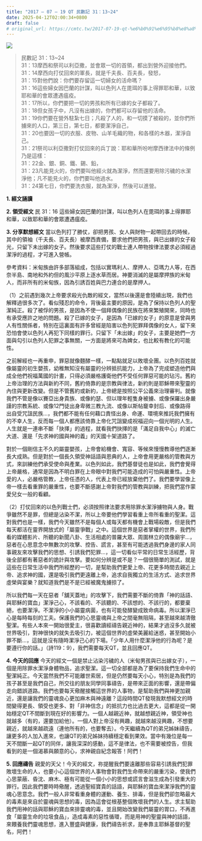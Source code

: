 ```yaml
---
title: "2017 – 07 – 19 QT 民數記 31：13~24"
date: 2025-04-12T02:00:34+0800
draft: false
# original_url: https://cmtc.tw/2017-07-19-qt-%e6%b0%91%e6%95%b8%e8%a8%98-31%ef%bc%9a1324
---
```


![](/images/qt.jpg)
> 民數記 31：13\~24  
> 31：13摩西和祭司以利亞撒，並會眾一切的首領，都出到營外迎接他們。  
> 31：14摩西向打仗回來的軍長，就是千夫長、百夫長，發怒，  
> 31：15對他們說：你們要存留這一切婦女的活命嗎？  
> 31：16這些婦女因巴蘭的計謀，叫以色列人在毘珥的事上得罪耶和華，以致耶和華的會眾遭遇瘟疫。  
> 31：17所以，你們要把一切的男孩和所有已嫁的女子都殺了。  
> 31：18但女孩子中，凡沒有出嫁的，你們都可以存留他的活命。  
> 31：19你們要在營外駐紮七日；凡殺了人的，和一切摸了被殺的，並你們所擄來的人口，第三日，第七日，都要潔淨自己，  
> 31：20也要因一切的衣服、皮物、山羊毛織的物，和各樣的木器，潔淨自己。  
> 31：21祭司以利亞撒對打仗回來的兵丁說：耶和華所吩咐摩西律法中的條例乃是這樣：  
> 31：22金、銀、銅、鐵、錫、鉛，  
> 31：23凡能見火的，你們要叫他經火就為潔淨，然而還要用除污穢的水潔淨他；凡不能見火的，你們要叫他過水。  
> 31：24第七日，你們要洗衣服，就為潔淨，然後可以進營。

**1. 經文誦讀**

**2. 領受經文**
民 31：16 這些婦女因巴蘭的計謀，叫以色列人在毘珥的事上得罪耶和華，以致耶和華的會眾遭遇瘟疫。

**3. 分享默想經文**
當以色列打了勝仗，卻把男孩、女人與財物一起帶回去的時候，其中的領袖（千夫長、百夫長）被摩西責備，要求他們把男孩，與已出嫁的女子殺光，只留下未出嫁的女子。然後要求這些打仗的戰士連人帶物按律法要求必須經過潔淨的過程，才可進入營帳。

參考資料：米甸族由許多部落組成，包括以實瑪利人、摩押人、亞瑪力人等，在西奈半島、南地和外約但的風沙平原上逐水草而居。神要消滅的是屬摩押族的米甸人，而非所有的米甸族，因為引誘百姓與巴力連合的是摩押人。

（1）之前遇到幾次上帝要求殺光仇敵的經文，當然以後還是會陸續出現，我們也解釋過很多次了。看似殘忍的命令，背後最主要的原因，是為了保持以色列人的聖潔純正。殺了被俘的男孩，是因為不使一個拜偶像的民族在將來繁殖開來，同時也有承受應許之地的問題。殺了已嫁的女子，是因為「已嫁的女子」的原意是曾與男人有性關係者，特別在這裏面有許多曾經是陷害以色列犯罪拜偶像的女人，留下來恐怕會使以色列人再犯下同樣的罪行。只留下「未出嫁」的女子，主要是她們一方面與勾引以色列人犯罪之事無關，一方面是將來可為婢女，也比較有教化的可能性。

之前解經也一再重申，罪惡就像麵酵一樣，一點點就足以敗壞全團。以色列百姓就像屬靈的初生嬰孩，幼稚無知沒有屬靈的分辨抵抗能力，上帝為了完成塑造他們與成全他們祝福萬國的計畫，只得必須嚴格護衛他們不受任何罪惡可能的玷污。舊約上帝治理的方法與新約不同，舊約倚靠的是宗教與律法，新約則是耶穌帶來聖靈的內住與更新改變。但是不管舊約或新約，上帝總是按照公平公義來治理審判。就像我們不管是像以賽亞出身貴族、或像約瑟、但以理年輕隻身被擄、或像保羅出身嚴謹的宗教系統、或像12門徒出身卑微三教九流、或像以斯帖竉幸封后、或像路得出自受咒詛民族…，我們都不能有任何藉口責怪出身、命運、環境來推託我們擁有的不幸人生，反而每一個人都應該倚靠上帝化咒詛變成祝福迎向一個光明的人生。人生就是一連串不斷「抉擇」的過程，就看我們抉擇的是「滿足自我中心」的滅亡大道、還是「先求神的國與神的義」的天國十架道路了。

對於一個剛信主不久的屬靈嬰孩，上帝會給機會、寬容、等候來慢慢教導他們逐漸長大成熟。但是對於一個長久領受神話語與恩典的人，上帝會用更嚴格的管教與方式，來訓練他們承受使命與產業。以色列如此，我們基督徒也是如此，我們會覺得上帝嚴格，通常是因為不明白罪在上帝眼中對我們可能造成的可怕與嚴重性。上帝愛的人，必嚴格管教，上帝任憑的人，代表上帝已經放棄他們了。我們要學習像上帝一樣去看重罪的嚴重性，也要不斷感謝上帝對我們的管教與訓練，把我們當作蒙愛兒女一般的看顧。

（2）打仗回來的以色列戰士們，必須按照律法要求用除罪水潔淨擄物與人身。戰爭雖然不是罪，但總是沾染不潔，所以上帝要他們學習看重上帝所看重的聖潔。這對我們也是一樣，我們今天雖然不是每個人或每天都有機會上戰場殺敵，但是我們每天都活在靈界開放式的「屬靈爭戰」之中。這個世界是惡者掌權的世界，我們所看的媒體影片、所聽的新聞八卦、生活相處的普羅大眾、周圍林立的偶像廟宇…，惡者在心思意念中無數次的攻擊、控告、謊言，甚至有可能透過我們身邊的家人同事親友來攻擊我們的思想、引誘我們犯罪…，這一切看似平常的日常生活經歷，背後全部都有著惡者的詭計與攻擊。要如何分辨是或不是？一個很簡單的測試，就是這些在日常生活中我們所經歷的一切，是幫助我們更愛上帝、花更多時間去親近上帝、追求神的國，還是吸引我們更遠離上帝，追求自我獨立的生活方式、追求世界虛榮與宴樂？就知道我們是不是已經被魔鬼擄掠了。

所以我們每一天在惡者「舖天蓋地」的攻擊下，我們需要不斷的倚靠「神的話語、與耶穌的寶血」潔淨己心，不該看的、不該聽的、不該想的、不該行的，都要棄絕，也要潔淨。不潔淨的小小屬靈病菌，也有可能發酵變成致命病毒。所以潔淨已心是每時每刻的工夫。保護我們的心思靈魂與上帝之間毫無阻隔，甚至越來越清徹聖潔。有些人本來一開始很愛主，很喜歡讀經禱告親近神的，結果才過沒多久就被世界吸引，對神很快的就失去吸引力，被這個世界的虛榮美麗給迷惑，甚至開始小罪不斷…，這就是沒有隨時潔淨己心的下場。「少年人用什麼潔淨他的行為呢？是要遵行你的話。」（詩119：9），我們需要每天QT，並且回應QT。

**4. 今天的回應**
今天的經文一個是禁止沾染污穢的人（米甸男孩與已出嫁女子），一個是用除罪水潔淨身體物品，追求聖潔。這一切全部都是為了要保持我們生命中的聖潔純正。今天當然我們不可能離世索居，但是仍然要每天小心，特別是為我們的孩子甚至是我們自己，所交往的朋友同學同事禱告，是帶來正面的影響，還是帶偏走向錯誤道路。我們也要每天儆醒接觸這世界的人事物，是幫助我們與神更加親近，還是讓我們的靈魂良心更加麻木與神遠離？這段時間QT發現我默想經文的時間變得更長、領受也更多、對「非神信念」的抵抗力也比過去更大，這都是從一開始穩定QT不間斷到現在好的影響力。一個人越親近神，就越想親近神，領受神也就越多（有的，還要加給他）。一個人對上帝沒有興趣，就越來越沒興趣，不想要親近，就越來越疏遠（連他所有的，也要奪去）。今天繼續為QT的弟兄姊妹禱告，讓更多的人加入進來，也讓QT的弟兄姊妹持續穩定看到果效。當中有幾位是每一天不間斷一起QT的同伴，讓我深深的感動，這不是律法，也不需要被控告，但我看到的是一個渴慕與願意的心，求神親自紀念報答！阿們！

**5. 回應禱告**
親愛的天父！今天的經文，祢提醒我們要遠離那些容易引誘我們犯罪敗壞生命的人，也要小心這個世界的人事物會對我們生命帶來的嚴重污染，使我們心思蒙蔽、昏沈、麻木、極有可能從一個小小的思想或謊言會滋生成為引發重大的罪行。因此我們要時時儆醒，透過聖經寶貴的話語，與耶穌的寶血來潔淨我們的靈魂心思意念。我們一般人非常看重身體的運動、養生、排毒，但是我們卻忽略最大的毒素是來自於靈魂與思想的毒，因為這會從根基整個敗壞我們的人生。求主幫助我們用神的話與耶穌的寶血來排靈魂的毒，並且開始改變我們屬靈的胃口，不再進食「屬靈生命的垃圾食品」，造成毒素的惡性循環，而是用神的聖靈與神的話語，來餵養我們靈魂思想，進入豐盛與健康，我們禱告祈求，是奉靠主耶穌基督的聖名，阿們！

